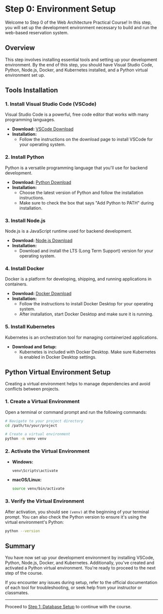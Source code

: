 # Step 0: Environment Setup

Welcome to Step 0 of the Web Architecture Practical Course! In this step, you will set up the development environment necessary to build and run the web-based reservation system.

## Overview

This step involves installing essential tools and setting up your development environment. By the end of this step, you should have Visual Studio Code, Python, Node.js, Docker, and Kubernetes installed, and a Python virtual environment set up.

## Tools Installation

### 1. Install Visual Studio Code (VSCode)

Visual Studio Code is a powerful, free code editor that works with many programming languages.

- **Download:** [VSCode Download](https://code.visualstudio.com/)
- **Installation:**
  - Follow the instructions on the download page to install VSCode for your operating system.

### 2. Install Python

Python is a versatile programming language that you'll use for backend development.

- **Download:** [Python Download](https://www.python.org/downloads/)
- **Installation:**
  - Choose the latest version of Python and follow the installation instructions.
  - Make sure to check the box that says "Add Python to PATH" during installation.

### 3. Install Node.js

Node.js is a JavaScript runtime used for backend development.

- **Download:** [Node.js Download](https://nodejs.org/)
- **Installation:**
  - Download and install the LTS (Long Term Support) version for your operating system.

### 4. Install Docker

Docker is a platform for developing, shipping, and running applications in containers.

- **Download:** [Docker Download](https://www.docker.com/products/docker-desktop)
- **Installation:**
  - Follow the instructions to install Docker Desktop for your operating system.
  - After installation, start Docker Desktop and make sure it is running.

### 5. Install Kubernetes

Kubernetes is an orchestration tool for managing containerized applications.

- **Download and Setup:**
  - Kubernetes is included with Docker Desktop. Make sure Kubernetes is enabled in Docker Desktop settings.

## Python Virtual Environment Setup

Creating a virtual environment helps to manage dependencies and avoid conflicts between projects.

### 1. Create a Virtual Environment

Open a terminal or command prompt and run the following commands:

```sh
# Navigate to your project directory
cd /path/to/your/project

# Create a virtual environment
python -m venv venv
```

### 2. Activate the Virtual Environment

- **Windows:**
  ```sh
  venv\Scripts\activate
  ```
- **macOS/Linux:**
  ```sh
  source venv/bin/activate
  ```

### 3. Verify the Virtual Environment

After activation, you should see `(venv)` at the beginning of your terminal prompt. You can also check the Python version to ensure it's using the virtual environment's Python:

```sh
python --version
```

## Summary

You have now set up your development environment by installing VSCode, Python, Node.js, Docker, and Kubernetes. Additionally, you've created and activated a Python virtual environment. You're ready to proceed to the next step of the course.

If you encounter any issues during setup, refer to the official documentation of each tool for troubleshooting, or seek help from your instructor or classmates.

---

Proceed to [Step 1: Database Setup](../Step1_DatabaseSetup/README.md) to continue with the course.

